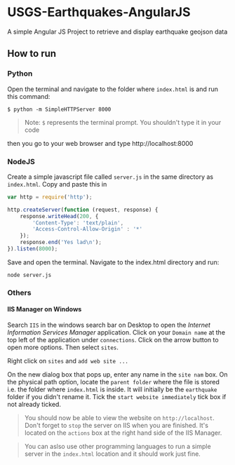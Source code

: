 # USGS-Earthquakes-AngularJS

A simple Angular JS Project to retrieve and display earthquake geojson data

## How to run

### Python

Open the terminal and navigate to the folder where `index.html` is and run this command:

```shell
$ python -m SimpleHTTPServer 8000
```

> Note: `$` represents the terminal prompt. You shouldn't type it in your code

then you go to your web browser and type http://localhost:8000

### NodeJS

Create a simple javascript file called `server.js` in the same directory as `index.html`. Copy and paste this in

```javascript
var http = require('http');

http.createServer(function (request, response) {
    response.writeHead(200, {
        'Content-Type': 'text/plain',
        'Access-Control-Allow-Origin' : '*'
    });
    response.end('Yes lad\n');
}).listen(8000);
```

Save and open the terminal. Navigate to the index.html directory and run:

```shell
node server.js
```


### Others

#### IIS Manager on Windows

Search `IIS` in the windows search bar on Desktop to open the _Internet Information Services Manager_ application. Click on your `Domain name` at the top left of the application under `connections`. Click on the arrow button to open more options. Then select `sites`.

Right click on `sites` and `add web site ...`

On the new dialog box that pops up, enter any name in the `site nam` box. On the physical path option, locate the `parent folder` where the file is stored i.e. the folder where `index.html` is inside. It will initially be the `earthquake` folder if you didn't rename it. Tick the `start website immediately` tick box if not already ticked.

> You should now be able to view the website on `http://localhost`. Don't forget to `stop` the server on IIS when you are finished. It's located on the `actions` box at the right hand side of the IIS Manager.


> You can aslso use other programming languages to run a simple server in the `index.html` location and it should work just fine.
